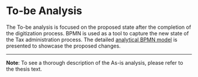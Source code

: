 # To-be Analysis

The To-be analysis is focused on the proposed state after the completion of the digitization process. BPMN is used as a tool to capture the new state of the Tax administration process. The detailed [analytical BPMN model](https://github.com/matouda7/tax-administration-digitization/blob/main/to-be-analysis/BPMN_level_2.png) is presented to showcase the proposed changes.

---

**Note**: To see a thorough description of the As-is analysis, please refer to the thesis text.
